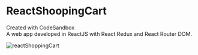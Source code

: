 # ReactShoopingCart
Created with CodeSandbox <br>
A web app developed in ReactJS with React Redux and React Router DOM.

![reactShoppingCart](https://user-images.githubusercontent.com/60597318/118918101-a95c0d00-b94b-11eb-811c-0ef7f69ecfac.gif)
